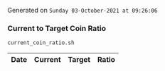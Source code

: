 Generated on `Sunday 03-October-2021 at 09:26:06`

### Current to Target Coin Ratio
`current_coin_ratio.sh`

Date|Current|Target|Ratio
---|---|---|---
